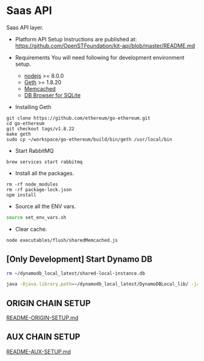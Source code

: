 # Saas API
Saas API layer.

* Platform API Setup
  Instructions are published at: https://github.com/OpenSTFoundation/kit-api/blob/master/README.md

* Requirements
  You will need following for development environment setup.
    - [nodejs](https://nodejs.org/) >= 8.0.0
    - [Geth](https://github.com/ethereum/go-ethereum/) >= 1.8.20
    - [Memcached](https://memcached.org/)
    - [DB Browser for SQLite](https://sqlitebrowser.org/)

* Installing Geth
```
git clone https://github.com/ethereum/go-ethereum.git
cd go-ethereum
git checkout tags/v1.8.22
make geth
sudo cp ~/workspace/go-ethereum/build/bin/geth /usr/local/bin
```

* Start RabbitMQ
```
brew services start rabbitmq
```

* Install all the packages.
```
rm -rf node_modules
rm -rf package-lock.json
npm install
```

* Source all the ENV vars.
```bash
source set_env_vars.sh
```

* Clear cache.
```bash
node executables/flush/sharedMemcached.js
```

## [Only Development] Start Dynamo DB
```bash
rm ~/dynamodb_local_latest/shared-local-instance.db

java -Djava.library.path=~/dynamodb_local_latest/DynamoDBLocal_lib/ -jar ~/dynamodb_local_latest/DynamoDBLocal.jar -sharedDb -dbPath ~/dynamodb_local_latest/
```

## ORIGIN CHAIN SETUP
[README-ORIGIN-SETUP.md](README-ORIGIN-SETUP.md)

## AUX CHAIN SETUP
[README-AUX-SETUP.md](README-AUX-SETUP.md)
